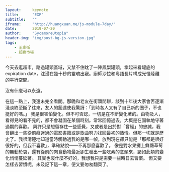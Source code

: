 ```yaml
---
layout:     keynote
title:      "EXP"
subtitle:   ""
iframe:     "http://huangxuan.me/js-module-7day/"
date:       2019-07-20
author:     "SycamoreUtopia"
header-img: "img/post-bg-js-version.jpg"
tags:
    - 王家衛
    - 超級市場
---
```



今天去逛超市，路過罐頭區域，又禁不住眈了一陣鳳梨罐頭，拿起來看罐底的expiration date，沈浸在幾十秒的靈魂出竅。廚師沙拉和粵語長片構成光怪陸離的平行空間。

沒有什麼可以永遠。

在這一點上，我還未完全看開。那晚和老友在街頭閒聊，談到十年後大家會否逐漸淺淡終至斷了往來，友人的豁達使我驚訝：「到時各人又有了自己新的圈子，不也挺好的嗎。」
我是很害怕變化。但不可否認，一切是在不斷變化著的。由物及人，看得見的看不見的，都不會凝固在某個時刻。常常回憶過去，大概是在固執地守著過期的喜歡。
興許只是想留存住一些感覺，又或者是出於對「曾經」的忠誠，我會翻出一些從前癡迷過的電影書籍或是歌曲努力找回最初的熱情。但那一切就是歷史了。我很清楚地知道當時觸動過我的是哪一幀，放到現在卻只能是「那都是很好很好的，但我不喜歡」，準確點說——不再那麼喜歡了。
像是對水果攤上鮮豔草莓的無動於衷，還有從前的肉食動物最近卻生發出一些吃素的念頭來，諸如此類的變化悄悄蔓延著。
其實也沒什麼不好的，我想我只是需要一些時日去習慣。
但又要怎樣去習慣呢，未及記下這一章，便又要匆匆翻頁了。

